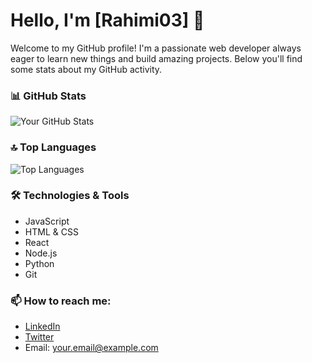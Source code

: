 # Hello, I'm [Rahimi03] 👋

Welcome to my GitHub profile! I'm a passionate web developer always eager to learn new things and build amazing projects. Below you'll find some stats about my GitHub activity.

### 📊 GitHub Stats
![Your GitHub Stats](https://github-readme-stats.vercel.app/api?username=Rahimi03show_icons=true&theme=radical)

### 🔝 Top Languages
![Top Languages](https://github-readme-stats.vercel.app/api/top-langs/?username=Rahimi03&layout=compact&theme=radical)

### 🛠️ Technologies & Tools
- JavaScript
- HTML & CSS
- React
- Node.js
- Python
- Git

### 📫 How to reach me:
- [LinkedIn](https://www.linkedin.com/in/YOUR_LINKEDIN)
- [Twitter](https://twitter.com/YOUR_TWITTER)
- Email: your.email@example.com
